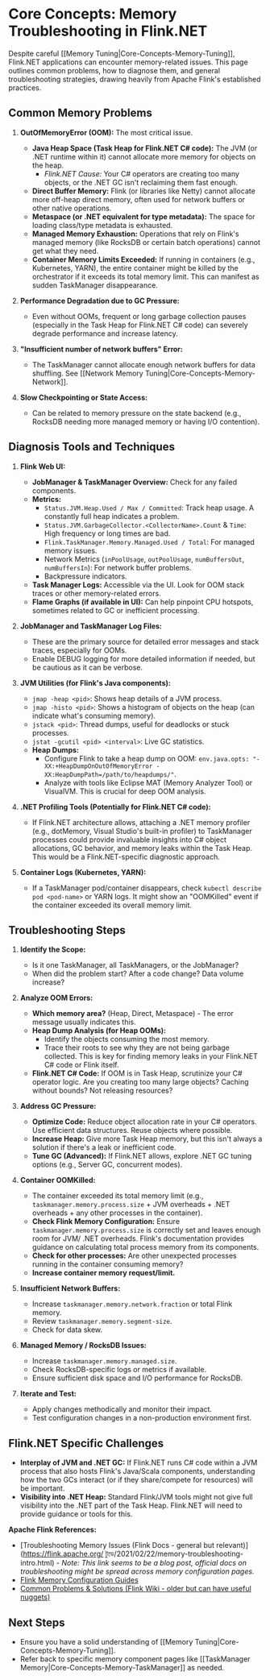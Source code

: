 # Core Concepts: Memory Troubleshooting in Flink.NET

Despite careful [[Memory Tuning|Core-Concepts-Memory-Tuning]], Flink.NET applications can encounter memory-related issues. This page outlines common problems, how to diagnose them, and general troubleshooting strategies, drawing heavily from Apache Flink's established practices.

## Common Memory Problems

1.  **OutOfMemoryError (OOM):** The most critical issue.
    *   **Java Heap Space (Task Heap for Flink.NET C# code):** The JVM (or .NET runtime within it) cannot allocate more memory for objects on the heap.
        *   *Flink.NET Cause:* Your C# operators are creating too many objects, or the .NET GC isn't reclaiming them fast enough.
    *   **Direct Buffer Memory:** Flink (or libraries like Netty) cannot allocate more off-heap direct memory, often used for network buffers or other native operations.
    *   **Metaspace (or .NET equivalent for type metadata):** The space for loading class/type metadata is exhausted.
    *   **Managed Memory Exhaustion:** Operations that rely on Flink's managed memory (like RocksDB or certain batch operations) cannot get what they need.
    *   **Container Memory Limits Exceeded:** If running in containers (e.g., Kubernetes, YARN), the entire container might be killed by the orchestrator if it exceeds its total memory limit. This can manifest as sudden TaskManager disappearance.

2.  **Performance Degradation due to GC Pressure:**
    *   Even without OOMs, frequent or long garbage collection pauses (especially in the Task Heap for Flink.NET C# code) can severely degrade performance and increase latency.

3.  **"Insufficient number of network buffers" Error:**
    *   The TaskManager cannot allocate enough network buffers for data shuffling. See [[Network Memory Tuning|Core-Concepts-Memory-Network]].

4.  **Slow Checkpointing or State Access:**
    *   Can be related to memory pressure on the state backend (e.g., RocksDB needing more managed memory or having I/O contention).

## Diagnosis Tools and Techniques

1.  **Flink Web UI:**
    *   **JobManager & TaskManager Overview:** Check for any failed components.
    *   **Metrics:**
        *   `Status.JVM.Heap.Used / Max / Committed`: Track heap usage. A constantly full heap indicates a problem.
        *   `Status.JVM.GarbageCollector.<CollectorName>.Count` & `Time`: High frequency or long times are bad.
        *   `Flink.TaskManager.Memory.Managed.Used / Total`: For managed memory issues.
        *   Network Metrics (`inPoolUsage`, `outPoolUsage`, `numBuffersOut`, `numBuffersIn`): For network buffer problems.
        *   Backpressure indicators.
    *   **Task Manager Logs:** Accessible via the UI. Look for OOM stack traces or other memory-related errors.
    *   **Flame Graphs (if available in UI):** Can help pinpoint CPU hotspots, sometimes related to GC or inefficient processing.

2.  **JobManager and TaskManager Log Files:**
    *   These are the primary source for detailed error messages and stack traces, especially for OOMs.
    *   Enable DEBUG logging for more detailed information if needed, but be cautious as it can be verbose.

3.  **JVM Utilities (for Flink's Java components):**
    *   `jmap -heap <pid>`: Shows heap details of a JVM process.
    *   `jmap -histo <pid>`: Shows a histogram of objects on the heap (can indicate what's consuming memory).
    *   `jstack <pid>`: Thread dumps, useful for deadlocks or stuck processes.
    *   `jstat -gcutil <pid> <interval>`: Live GC statistics.
    *   **Heap Dumps:**
        *   Configure Flink to take a heap dump on OOM: `env.java.opts: "-XX:+HeapDumpOnOutOfMemoryError -XX:HeapDumpPath=/path/to/heapdumps/"`.
        *   Analyze with tools like Eclipse MAT (Memory Analyzer Tool) or VisualVM. This is crucial for deep OOM analysis.

4.  **.NET Profiling Tools (Potentially for Flink.NET C# code):**
    *   If Flink.NET architecture allows, attaching a .NET memory profiler (e.g., dotMemory, Visual Studio's built-in profiler) to TaskManager processes could provide invaluable insights into C# object allocations, GC behavior, and memory leaks within the Task Heap. This would be a Flink.NET-specific diagnostic approach.

5.  **Container Logs (Kubernetes, YARN):**
    *   If a TaskManager pod/container disappears, check `kubectl describe pod <pod-name>` or YARN logs. It might show an "OOMKilled" event if the container exceeded its overall memory limit.

## Troubleshooting Steps

1.  **Identify the Scope:**
    *   Is it one TaskManager, all TaskManagers, or the JobManager?
    *   When did the problem start? After a code change? Data volume increase?

2.  **Analyze OOM Errors:**
    *   **Which memory area?** (Heap, Direct, Metaspace) - The error message usually indicates this.
    *   **Heap Dump Analysis (for Heap OOMs):**
        *   Identify the objects consuming the most memory.
        *   Trace their roots to see why they are not being garbage collected. This is key for finding memory leaks in your Flink.NET C# code or Flink itself.
    *   **Flink.NET C# Code:** If OOM is in Task Heap, scrutinize your C# operator logic. Are you creating too many large objects? Caching without bounds? Not releasing resources?

3.  **Address GC Pressure:**
    *   **Optimize Code:** Reduce object allocation rate in your C# operators. Use efficient data structures. Reuse objects where possible.
    *   **Increase Heap:** Give more Task Heap memory, but this isn't always a solution if there's a leak or inefficient code.
    *   **Tune GC (Advanced):** If Flink.NET allows, explore .NET GC tuning options (e.g., Server GC, concurrent modes).

4.  **Container OOMKilled:**
    *   The container exceeded its total memory limit (e.g., `taskmanager.memory.process.size` + JVM overheads + .NET overheads + any other processes in the container).
    *   **Check Flink Memory Configuration:** Ensure `taskmanager.memory.process.size` is correctly set and leaves enough room for JVM/ .NET overheads. Flink's documentation provides guidance on calculating total process memory from its components.
    *   **Check for other processes:** Are other unexpected processes running in the container consuming memory?
    *   **Increase container memory request/limit.**

5.  **Insufficient Network Buffers:**
    *   Increase `taskmanager.memory.network.fraction` or total Flink memory.
    *   Review `taskmanager.memory.segment-size`.
    *   Check for data skew.

6.  **Managed Memory / RocksDB Issues:**
    *   Increase `taskmanager.memory.managed.size`.
    *   Check RocksDB-specific logs or metrics if available.
    *   Ensure sufficient disk space and I/O performance for RocksDB.

7.  **Iterate and Test:**
    *   Apply changes methodically and monitor their impact.
    *   Test configuration changes in a non-production environment first.

## Flink.NET Specific Challenges

*   **Interplay of JVM and .NET GC:** If Flink.NET runs C# code within a JVM process that also hosts Flink's Java/Scala components, understanding how the two GCs interact (or if they share/compete for resources) will be important.
*   **Visibility into .NET Heap:** Standard Flink/JVM tools might not give full visibility into the .NET part of the Task Heap. Flink.NET will need to provide guidance or tools for this.

**Apache Flink References:**

*   [Troubleshooting Memory Issues (Flink Docs - general but relevant)](https://flink.apache.org/ টুডে/2021/02/22/memory-troubleshooting-intro.html) - *Note: This link seems to be a blog post, official docs on troubleshooting might be spread across memory configuration pages.*
*   [Flink Memory Configuration Guides](https://nightlies.apache.org/flink/flink-docs-stable/docs/deployment/memory/mem_setup/)
*   [Common Problems & Solutions (Flink Wiki - older but can have useful nuggets)](https://cwiki.apache.org/confluence/display/FLINK/Common+Problems)

## Next Steps

*   Ensure you have a solid understanding of [[Memory Tuning|Core-Concepts-Memory-Tuning]].
*   Refer back to specific memory component pages like [[TaskManager Memory|Core-Concepts-Memory-TaskManager]] as needed.
